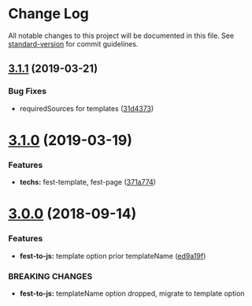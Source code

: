 # Change Log

All notable changes to this project will be documented in this file. See [standard-version](https://github.com/conventional-changelog/standard-version) for commit guidelines.

## [3.1.1](https://github.com/apoleshchuk/enb-fest/compare/v3.1.0...v3.1.1) (2019-03-21)


### Bug Fixes

* requiredSources for templates ([31d4373](https://github.com/apoleshchuk/enb-fest/commit/31d4373))



# [3.1.0](https://github.com/apoleshchuk/enb-fest/compare/v3.0.0...v3.1.0) (2019-03-19)


### Features

* **techs:** fest-template, fest-page ([371a774](https://github.com/apoleshchuk/enb-fest/commit/371a774))



<a name="3.0.0"></a>
# [3.0.0](https://github.com/apoleshchuk/enb-fest/compare/v2.0.0...v3.0.0) (2018-09-14)


### Features

* **fest-to-js:** template option prior templateName ([ed9a19f](https://github.com/apoleshchuk/enb-fest/commit/ed9a19f))


### BREAKING CHANGES

* **fest-to-js:** templateName option dropped, migrate to template option

